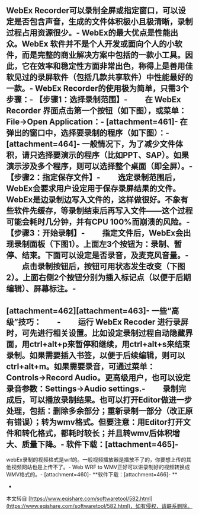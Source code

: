 WebEx Recorder可以录制全屏或指定窗口，可以设定是否包含声音，生成的文件体积极小且极清晰，录制过程占用资源很少。-
WebEx的最大优点是性能出众。WebEx 软件并不是个人开发或面向个人的小软件，而是完整的商业解决方案中包括的一款小工具。因此，它在效率和稳定性方面非常出色，称得上是善用佳软见过的录屏软件（包括几款共享软件）中性能最好的一款。-
WebEx Recorder的使用极为简单，只需3个步骤：-
【步骤1：选择录制范围】-
　　在 WebEx Recorder 界面点击第一个按钮（如下图），或菜单：File→Open Application：-
\[attachment=461\]-
在弹出的窗口中，选择要录制的程序（如下图）：-
\[attachment=464\]-
一般情况下，为了减少文件体积，请只选择要演示的程序（比如PPT、SAP）。如果演示涉及多个程序，则可以选择整个桌面（即全屏）。-
【步骤2：指定保存文件】-
　　选定录制范围后，WebEx会要求用户设定用于保存录屏结果的文件。WebEx是边录制边写入文件的，这样做很好。不象有些软件先缓存，等录制结束后再写入文件——这个过程可能会耗时几分钟，并有CPU 100%而崩溃的风险。-
【步骤3：开始录制】-
　　指定文件后，WebEx会出现录制面板（下图1）。上面左3个按钮为：录制、暂停、结束。下面可以设定是否录音，及麦克风音量。-
　　点击录制按钮后，按钮可用状态发生改变（下图2）。上面右侧2个按钮分别为插入标记点（以便于后期编辑）、屏幕标注。-
-
\[attachment=462\]\[attachment=463\]-
一些“高级”技巧：　　-
　　运行 WebEx Recoder 进行录屏时，可先进行相关设置。比如设定录制过程自动隐藏界面，用ctrl+alt+p来暂停和继续，用ctrl+alt+s来结束录制。如果需要插入书签，以便于后续编辑，则可以ctrl+alt+m。如果需要录音，可通过菜单：Controls→Record Audio。更高级用户，也可以设定录音参数：Settings→Audio settings.-
　　录制完成后，可以播放录制结果。也可以打开Editor做进一步处理，包括：删除多余部分；重新录制一部分（改正原有错误）；转为wmv格式。但要注意：用Editor打开文件和转化格式，都耗时较长；并且转wmv后体积增大、质量下降。-
**软件下载：\[attachment=465\]**-
-
webEx录制的视频格式是wrf的。一般视频播放器是播放不了的，你要想上传的其他视频网站也是上传不了。-
Web WRF to WMV正好可以讲录制好的视频转换成WMV格式的。-
\[attachment=460\]-
**软件下载：\[attachment=466\]-
**

-

本文转自 [https://www.eqishare.com/softwaretool/582.html](https://www.eqishare.com/softwaretool/582.html)，如有侵权，请联系删除。